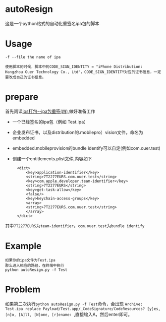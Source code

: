 # autoResign
这是一个python格式的自动化重签名ipa包的脚本

# Usage
    -f --file the name of ipa
    
    使用脚本的时候，脚本中的CODE_SIGN_IDENTITY = "iPhone Distribution: Hangzhou Ouer Technology Co., Ltd"，CODE_SIGN_IDENTITY对应的证书信息，一定要改成自己的证书信息。
# prepare

首先阅读[ios打包--ipa包重签(四)](http://www.lhjzzu.com/2016/05/03/ios-ipa-codesign/),做好准备工作


* 一个已经签名的ipa包（例如 Test.ipa）
* 企业发布证书，以及distribution的.mobilepro）vision文件，命名为embedded
* embedded.mobileprovision的bundle identify可以自定(例如com.ouer.test)
* 创建一个entitlements.plist文件,内容如下


        <dict>
           	<key>application-identifier</key>
       	    <string>7T2277EURS.com.ouer.test</string>
	        <key>com.apple.developer.team-identifier</key>
       	    <string>7T2277EURS</string>
	        <key>get-task-allow</key>
	        <false/>
	        <key>keychain-access-groups</key>
	        <array>
		    <string>7T2277EURS.com.ouer.test</string>
	        </array>
        </dict>


其中`7T2277EURS`为`team-identifier`，`com.ouer.test`为`bundle identify`


# Example
    
    如果你的ipa文件为Test.ipa
    那么进入相应的路径，在终端中执行
    python autoResign.py -f Test
    
    
# Problem

如果第二次执行`python autoResign.py -f Test`命令，会出现 `Archive:  Test.ipa
replace Payload/Test.app/_CodeSignature/CodeResources? [y]es, [n]o, [A]ll, [N]one, [r]ename: `,直接输入A，然后enter即可。